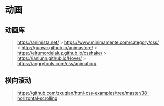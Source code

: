 # 动画

## 动画库

> <https://animista.net/> > <https://www.minimamente.com/category/css/> > <http://guowc.github.io/animastore/> > <https://elrumordelaluz.github.io/csshake/> > <https://ianlunn.github.io/Hover/> > <https://angrytools.com/css/animation/>

## 横向滚动

> <https://github.com/zxuqian/html-css-examples/tree/master/38-horizontal-scrolling>
